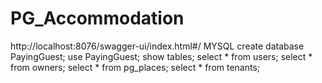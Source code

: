 # PG_Accommodation

http://localhost:8076/swagger-ui/index.html#/
MYSQL
create database PayingGuest;
use PayingGuest;
show tables;
select * from users;
select * from owners;
select * from pg_places;
select * from tenants;
